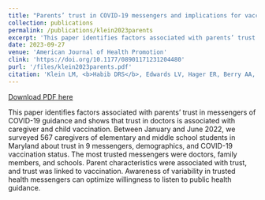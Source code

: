 ```yaml
---
title: "Parents’ trust in COVID-19 messengers and implications for vaccination"
collection: publications
permalink: /publications/klein2023parents
excerpt: 'This paper identifies factors associated with parents’ trust in messengers of COVID-19 guidance and shows that trust in doctors is associated with caregiver and child vaccination. Between January and June 2022, we surveyed 567 caregivers of elementary and middle school students in Maryland about trust in 9 messengers, demographics, and COVID-19 vaccination status. The most trusted messengers were doctors, family members, and schools. Parent characteristics were associated with trust, and trust was linked to vaccination. Awareness of variability in trusted health messengers can optimize willingness to listen to public health guidance.'
date: 2023-09-27
venue: 'American Journal of Health Promotion'
clink: 'https://doi.org/10.1177/08901171231204480'
purl: '/files/klein2023parents.pdf'
citation: 'Klein LM, <b>Habib DRS</b>, Edwards LV, Hager ER, Berry AA, Connor KA, Calderon G, Liu Y, Johnson SB. Parents’ trust in COVID-19 messengers and implications for vaccination. <i>Am J Health Promot</i>. 2023. doi:10.1177/08901171231204480'
---
```

[Download PDF here](http://danielrshabib.github.io/files/klein2023parents.pdf)

This paper identifies factors associated with parents’ trust in messengers of COVID-19 guidance and shows that trust in doctors is associated with caregiver and child vaccination. Between January and June 2022, we surveyed 567 caregivers of elementary and middle school students in Maryland about trust in 9 messengers, demographics, and COVID-19 vaccination status. The most trusted messengers were doctors, family members, and schools. Parent characteristics were associated with trust, and trust was linked to vaccination. Awareness of variability in trusted health messengers can optimize willingness to listen to public health guidance.
